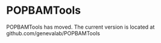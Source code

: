 # POPBAMTools
POPBAMTools has moved. The current version is located at github.com/genevalab/POPBAMTools
